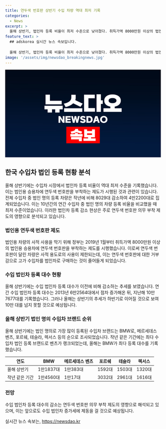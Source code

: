 ```yaml
---
title: 연두색 번호판 상반기 수입 차량 역대 최저 기록
categories:
  - News
excerpt: >
  올해 상반기, 법인차 등록 비율이 최저 수준으로 낮아졌다. 취득가액 8000만원 이상의 법인용 승용차에 연두색 번호판 부착 의무화로 인해 고가 수입차를 법인용으로 구매하는 경향이 감소하고 있으며, 이는 법인용 차량의 사적 사용을 제한하기 위한 정부의 조치라고 분석된다. 앞으로 수입 법인차 등록 대수도 감소할 전망이며, 올해 상반기에 가장 많이 등록된 수입차 브랜드는 BMW로 나타났다. 
feature_text: >
  ## adskorea 실시간 뉴스 속보입니다.

  올해 상반기, 법인차 등록 비율이 최저 수준으로 낮아졌다. 취득가액 8000만원 이상의 법인용 승용차에 연두색 번호판 부착 의무화로 인해 고가 수입차를 법인용으로 구매하는 경향이 감소하고 있으며, 이는 법인용 차량의 사적 사용을 제한하기 위한 정부의 조치라고 분석된다. 앞으로 수입 법인차 등록 대수도 감소할 전망이며, 올해 상반기에 가장 많이 등록된 수입차 브랜드는 BMW로 나타났다. 
image: '/assets/img/newsdao_breakingnews.jpg'
---
```


<p><img src="/assets/img/newsdao_breakingnews.jpg" alt="adskorea 속보" /></p>

<h2 data-ke-size="size26">한국 수입차 법인 등록 현황 분석</h2>

<p data-ke-size="size16">올해 상반기에는 수입차 시장에서 법인차 등록 비율이 역대 최저 수준을 기록했습니다. 이는 법인용 승용차에 연두색 번호판을 부착하는 제도가 시행된 것과 관련이 있습니다. 전체 수입차 중 법인 명의 등록 차량은 작년에 비해 8029대 감소하여 4만2200대로 집계되었습니다. 이는 10년간의 연간 수입차 중 법인 명의 차량 등록 비율을 비교했을 때 최저 수준이었습니다. 이러한 법인차 등록 감소 현상은 주로 연두색 번호판 의무 부착 제도의 영향으로 분석되고 있습니다.</p>

<h3>법인용 연두색 번호판 제도</h3>

<p data-ke-size="size16">법인용 차량의 사적 사용을 막기 위해 정부는 2019년 1월부터 취득가액 8000만원 이상의 법인용 승용차에 연두색 번호판을 부착하는 제도를 시행했습니다. 이로써 연두색 번호판이 달린 차량은 사적 용도로의 사용이 제한되는데, 이는 연두색 번호판에 대한 거부감으로 고가 수입차를 법인차로 구매하는 것이 줄어들게 되었습니다.</p>

<h3>수입 법인차 등록 대수 현황</h3>

<p data-ke-size="size16">올해 상반기에는 수입 법인차 등록 대수가 이전에 비해 감소하는 추세를 보였습니다. 연간 수입 법인차 등록 대수는 2013년 6만2564대에서 점차 증가해온 뒤, 지난해 10만7677대를 기록했습니다. 그러나 올해는 상반기의 추세가 하반기로 이어질 것으로 보여 10만 대를 넘지 못할 것으로 예상됩니다.</p>

<h3>올해 상반기 법인 명의 수입차 브랜드 순위</h3>

<p data-ke-size="size16">올해 상반기에는 법인 명의로 가장 많이 등록된 수입차 브랜드는 BMW로, 메르세데스 벤츠, 포르쉐, 테슬라, 렉서스 등의 순으로 조사되었습니다. 작년 같은 기간에는 최다 수입차 법인 등록 브랜드로 벤츠가 랭크되었는데, 올해는 BMW가 최다 등록 대수를 기록했습니다.</p>

<table>
    <thead>
        <tr>
            <th>연도</th>
            <th>BMW</th>
            <th>메르세데스 벤츠</th>
            <th>포르쉐</th>
            <th>테슬라</th>
            <th>렉서스</th>
        </tr>
    </thead>
    <tbody>
        <tr>
            <td>올해 상반기</td>
            <td>1만1837대</td>
            <td>1만383대</td>
            <td>1592대</td>
            <td>1503대</td>
            <td>1320대</td>
        </tr>
        <tr>
            <td>작년 같은 기간</td>
            <td>1만4560대</td>
            <td>1만17대</td>
            <td>3032대</td>
            <td>2961대</td>
            <td>1616대</td>
        </tr>
    </tbody>
</table>

<h3>전망</h3>

<p data-ke-size="size16">수입 법인차 등록 대수의 감소는 연두색 번호판 의무 부착 제도의 영향으로 해석되고 있으며, 이는 앞으로도 수입 법인차 증가세에 제동을 걸 것으로 예상됩니다.</p>
실시간 뉴스 속보는, <a href="https://newsdao.kr" rel="dofollow">https://newsdao.kr</a>


